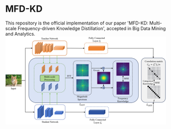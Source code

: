 # MFD-KD
This repository is the official implementation of our paper 'MFD-KD: Multi-scale Frequency-driven Knowledge Distillation', accepted in Big Data Mining and Analytics.
![MFD-KD](assets/MFD-KD.png "The framework of our multi-scale frequency-driven knowledge distillation (MFD-KD)")

